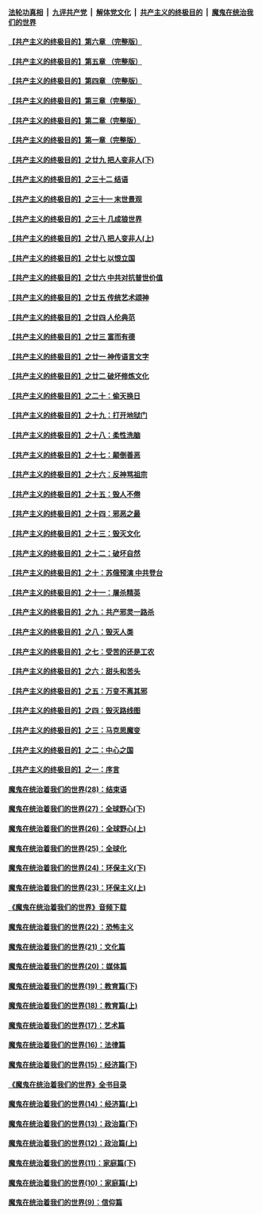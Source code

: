 ####  [法轮功真相](../../../../basic/blob/master/README.md?t=03141452) &nbsp;|&nbsp; [九评共产党](../../../../9ping.md/blob/master/README.md?t=03141452) &nbsp;|&nbsp; [解体党文化](../../../../jtdwh.md/blob/master/README.md?t=03141452)  &nbsp;|&nbsp; [共产主义的终极目的](../../../../gczydzjmd.md/blob/master/README.md?t=03141452) &nbsp;|&nbsp; [魔鬼在统治我们的世界](../../../../mgztzwmdsj.md/blob/master/README.md?t=03141452) 

#### [【共产主义的终极目的】第六章 （完整版）](../pages/nsc422/n11428913.md?t=03141452) 

#### [【共产主义的终极目的】第五章 （完整版）](../pages/nsc422/n11428912.md?t=03141452) 

#### [【共产主义的终极目的】第四章 （完整版）](../pages/nsc422/n11428907.md?t=03141452) 

#### [【共产主义的终极目的】第三章（完整版）](../pages/nsc422/n11428848.md?t=03141452) 

#### [【共产主义的终极目的】第二章（完整版）](../pages/nsc422/n11428831.md?t=03141452) 

#### [【共产主义的终极目的】第一章（完整版）](../pages/nsc422/n11417651.md?t=03141452) 

#### [【共产主义的终极目的】之廿九 把人变非人(下)](../pages/nsc422/n11344140.md?t=03141452) 

#### [【共产主义的终极目的】之三十二 结语](../pages/nsc422/n11360535.md?t=03141452) 

#### [【共产主义的终极目的】之三十一 末世景观](../pages/nsc422/n11351129.md?t=03141452) 

#### [【共产主义的终极目的】之三十 几成狼世界](../pages/nsc422/n11348280.md?t=03141452) 

#### [【共产主义的终极目的】之廿八 把人变非人(上)](../pages/nsc422/n11340492.md?t=03141452) 

#### [【共产主义的终极目的】之廿七 以恨立国](../pages/nsc422/n11336944.md?t=03141452) 

#### [【共产主义的终极目的】之廿六 中共对抗普世价值](../pages/nsc422/n11324785.md?t=03141452) 

#### [【共产主义的终极目的】之廿五 传统艺术颂神](../pages/nsc422/n11296396.md?t=03141452) 

#### [【共产主义的终极目的】之廿四 人伦典范](../pages/nsc422/n11296397.md?t=03141452) 

#### [【共产主义的终极目的】之廿三 富而有德](../pages/nsc422/n11283598.md?t=03141452) 

#### [【共产主义的终极目的】之廿一 神传语言文字](../pages/nsc422/n11263265.md?t=03141452) 

#### [【共产主义的终极目的】之廿二 破坏修炼文化](../pages/nsc422/n11245728.md?t=03141452) 

#### [【共产主义的终极目的】之二十：偷天换日](../pages/nsc422/n11238846.md?t=03141452) 

#### [【共产主义的终极目的】之十九：打开地狱门](../pages/nsc422/n11206376.md?t=03141452) 

#### [【共产主义的终极目的】之十八：柔性洗脑](../pages/nsc422/n11199994.md?t=03141452) 

#### [【共产主义的终极目的】之十七：颠倒善恶](../pages/nsc422/n11179782.md?t=03141452) 

#### [【共产主义的终极目的】之十六：反神骂祖宗](../pages/nsc422/n11166798.md?t=03141452) 

#### [【共产主义的终极目的】之十五：毁人不倦](../pages/nsc422/n11166792.md?t=03141452) 

#### [【共产主义的终极目的】之十四：邪恶之最](../pages/nsc422/n11150249.md?t=03141452) 

#### [【共产主义的终极目的】之十三：毁灭文化](../pages/nsc422/n11135227.md?t=03141452) 

#### [【共产主义的终极目的】之十二：破坏自然](../pages/nsc422/n11135214.md?t=03141452) 

#### [【共产主义的终极目的】之十：苏俄预演 中共登台](../pages/nsc422/n11118424.md?t=03141452) 

#### [【共产主义的终极目的】之十一：屠杀精英](../pages/nsc422/n11118442.md?t=03141452) 

#### [【共产主义的终极目的】之九：共产邪灵一路杀](../pages/nsc422/n11114139.md?t=03141452) 

#### [【共产主义的终极目的】之八：毁灭人类](../pages/nsc422/n11108503.md?t=03141452) 

#### [【共产主义的终极目的】之七：受苦的还是工农](../pages/nsc422/n11101809.md?t=03141452) 

#### [【共产主义的终极目的】之六：甜头和苦头](../pages/nsc422/n11096971.md?t=03141452) 

#### [【共产主义的终极目的】之五：万变不离其邪](../pages/nsc422/n11091285.md?t=03141452) 

#### [【共产主义的终极目的】之四：毁灭路线图](../pages/nsc422/n11086284.md?t=03141452) 

#### [【共产主义的终极目的】之三：马克思魔变](../pages/nsc422/n11061941.md?t=03141452) 

#### [【共产主义的终极目的】之二：中心之国](../pages/nsc422/n11047728.md?t=03141452) 

#### [【共产主义的终极目的】之一：序言](../pages/nsc422/n11086077.md?t=03141452) 

#### [魔鬼在统治着我们的世界(28)：结束语](../pages/nsc422/n10936246.md?t=03141452) 

#### [魔鬼在统治着我们的世界(27)：全球野心(下)](../pages/nsc422/n10928319.md?t=03141452) 

#### [魔鬼在统治着我们的世界(26)：全球野心(上)](../pages/nsc422/n10900318.md?t=03141452) 

#### [魔鬼在统治着我们的世界(25)：全球化](../pages/nsc422/n10788205.md?t=03141452) 

#### [魔鬼在统治着我们的世界(24)：环保主义(下)](../pages/nsc422/n10695307.md?t=03141452) 

#### [魔鬼在统治着我们的世界(23)：环保主义(上)](../pages/nsc422/n10688613.md?t=03141452) 

#### [《魔鬼在统治着我们的世界》音频下载](../pages/nsc422/n10635553.md?t=03141452) 

#### [魔鬼在统治着我们的世界(22)：恐怖主义](../pages/nsc422/n10614727.md?t=03141452) 

#### [魔鬼在统治着我们的世界(21)：文化篇](../pages/nsc422/n10597706.md?t=03141452) 

#### [魔鬼在统治着我们的世界(20)：媒体篇](../pages/nsc422/n10586579.md?t=03141452) 

#### [魔鬼在统治着我们的世界(19)：教育篇(下)](../pages/nsc422/n10564808.md?t=03141452) 

#### [魔鬼在统治着我们的世界(18)：教育篇(上)](../pages/nsc422/n10526970.md?t=03141452) 

#### [魔鬼在统治着我们的世界(17)：艺术篇](../pages/nsc422/n10499093.md?t=03141452) 

#### [魔鬼在统治着我们的世界(16)：法律篇](../pages/nsc422/n10485969.md?t=03141452) 

#### [魔鬼在统治着我们的世界(15)：经济篇(下)](../pages/nsc422/n10469975.md?t=03141452) 

#### [《魔鬼在统治着我们的世界》全书目录](../pages/nsc422/n10464261.md?t=03141452) 

#### [魔鬼在统治着我们的世界(14)：经济篇(上)](../pages/nsc422/n10457370.md?t=03141452) 

#### [魔鬼在统治着我们的世界(13)：政治篇(下)](../pages/nsc422/n10448270.md?t=03141452) 

#### [魔鬼在统治着我们的世界(12)：政治篇(上)](../pages/nsc422/n10444576.md?t=03141452) 

#### [魔鬼在统治着我们的世界(11)：家庭篇(下)](../pages/nsc422/n10440961.md?t=03141452) 

#### [魔鬼在统治着我们的世界(10)：家庭篇(上)](../pages/nsc422/n10435448.md?t=03141452) 

#### [魔鬼在统治着我们的世界(9)：信仰篇](../pages/nsc422/n10432159.md?t=03141452) 

